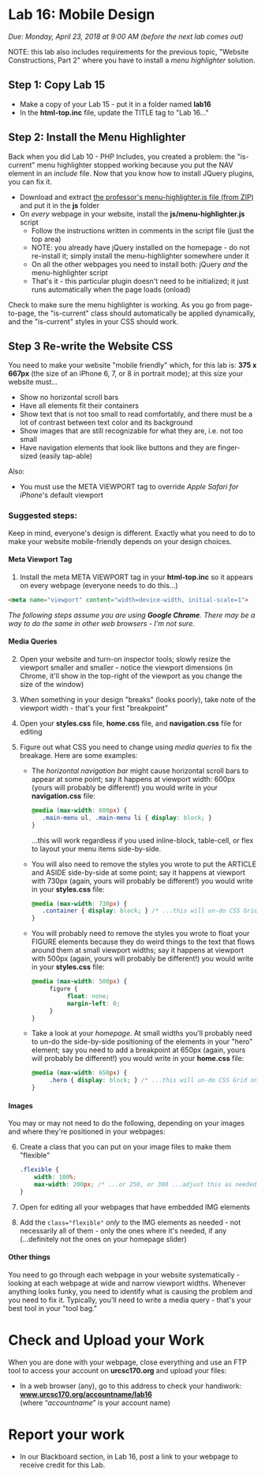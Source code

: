 # Lab 16: Mobile Design
*Due: Monday, April 23, 2018 at 9:00 AM (before the next lab comes out)*

NOTE: this lab also includes requirements for the previous topic, "Website Constructions, Part 2" where you have to install a *menu highlighter* solution.

## Step 1: Copy Lab 15

- Make a copy of your Lab 15 - put it in a folder named **lab16**
- In the **html-top.inc** file, update the TITLE tag to "Lab 16..."

## Step 2: Install the Menu Highlighter

Back when you did Lab 10 - PHP Includes, you created a problem: the "is-current" menu highlighter stopped working because you put the NAV element in an *include* file.  Now that you know how to install JQuery plugins, you can fix it.

- Download and extract [the professor's menu-highlighter.js file (from ZIP)](http://urcsc170.org/rkostin/distribution/menu-highlighter.zip) and put it in the **js** folder
- On *every* webpage in your website, install the **js/menu-highlighter.js** script
  - Follow the instructions written in comments in the script file (just the top area)
  - NOTE: you already have jQuery installed on the homepage - do not re-install it; simply install the menu-highlighter somewhere under it
  - On all the other webpages you need to install both: jQuery *and* the menu-highlighter script
  - That's it - this particular plugin doesn't need to be initialized; it just runs automatically when the page loads (onload)

Check to make sure the menu highlighter is working.  As you go from page-to-page, the "is-current" class should automatically be applied dynamically, and the "is-current" styles in your CSS should work.

## Step 3 Re-write the Website CSS

You need to make your website "mobile friendly" which, for this lab is: **375 x 667px** (the size of an iPhone 6, 7, or 8 in portrait mode); at this size your website must...

- Show no horizontal scroll bars
- Have all elements fit their containers
- Show text that is not too small to read comfortably, and there must be a lot of contrast between text color and its background
- Show images that are still recognizable for what they are, i.e. not too small
- Have navigation elements that look like buttons and they are finger-sized (easily tap-able)

Also:

- You must use the META VIEWPORT tag to override *Apple Safari for iPhone*'s default viewport

### Suggested steps:

Keep in mind, everyone's design is different.  Exactly what you need to do to make your website mobile-friendly depends on your design choices.

#### Meta Viewport Tag

1. Install the meta META VIEWPORT tag in your **html-top.inc** so it appears on every webpage (everyone needs to do this...)

```html
<meta name="viewport" content="width=device-width, initial-scale=1">
```

*The following steps assume you are using **Google Chrome**.  There may be a way to do the same in other web browsers - I'm not sure.*

#### Media Queries

2. Open your website and turn-on inspector tools; slowly resize the viewport smaller and smaller - notice the viewport dimensions (in Chrome, it'll show in the top-right of the viewport as you change the size of the window)

3. When something in your design "breaks" (looks poorly), take note of the viewport width - that's your first "breakpoint"

4. Open your **styles.css** file, **home.css** file, and **navigation.css** file for editing

5. Figure out what CSS you need to change using *media queries* to fix the breakage.  Here are some examples:

   - The *horizontal navigation bar* might cause horizontal scroll bars to appear at some point; say it happens at viewport width: 600px (yours will probably be different!) you would write in your **navigation.css** file:

     ```css
     @media (max-width: 600px) {
     	.main-menu ul, .main-menu li { display: block; } 
     }
     ```

     ...this will work regardless if you used inline-block, table-cell, or flex to layout your menu items side-by-side.

   - You will also need to remove the styles you wrote to put the ARTICLE and ASIDE side-by-side at some point; say it happens at viewport with 730px (again, yours will probably be different!) you would write in your **styles.css** file:

     ```css
     @media (max-width: 730px) {
     	.container { display: block; } /* ...this will un-do CSS Grid on the container */
     } 
     ```

   - You will probably need to remove the styles you wrote to float your FIGURE elements because they do weird things to the text that flows around them at small viewport widths; say it happens at viewport with 500px (again, yours will probably be different!) you would write in your **styles.css** file:

     ```css
     @media (max-width: 500px) {
          figure {
               float: none;
               margin-left: 0;
          }
     } 
     ```

   - Take a look at your *homepage*.  At small widths you'll probably need to un-do the side-by-side positioning of the elements in your "hero" element; say you need to add a breakpoint at 650px (again, yours will probably be different!) you would write in your **home.css** file:

     ```css
     @media (max-width: 650px) {
          .hero { display: block; } /* ...this will un-do CSS Grid on the container */
     }
     ```

#### Images

You may or may not need to do the following, depending on your images and where they're positioned in your webpages:

6. Create a class that you can put on your image files to make them "flexible"

     ```css
     .flexible {
         width: 100%;
         max-width: 200px; /* ...or 250, or 300 ...adjust this as needed */
     }
     ```

7. Open for editing all your webpages that have embedded IMG elements 

8. Add the `class="flexible"` *only* to the IMG elements as needed - not necessarily all of them - only the ones where it's needed, if any (...definitely not the ones on your homepage slider)

#### Other things

You need to go through each webpage in your website systematically - looking at each webpage at wide and narrow viewport widths.  Whenever anything looks funky, you need to identify what is causing the problem and you need to fix it.  Typically, you'll need to write a media query - that's your best tool in your "tool bag."

# Check and Upload your Work

When you are done with your webpage, close everything and use an FTP tool to access your account on **urcsc170.org** and upload your files:

- In a web browser (any), go to this address to check your handiwork:  
  **www.urcsc170.org/accountname/lab16**  
  (where “*accountname*” is your account name)

# Report your work

- In our Blackboard section, in Lab 16, post a link to your webpage to receive credit for this Lab.